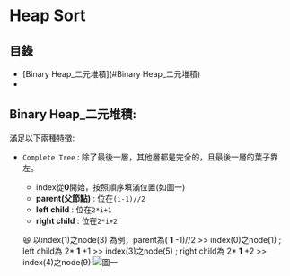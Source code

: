 Heap Sort
===

目錄
-----
* [Binary Heap_二元堆積](#Binary Heap_二元堆積)
* 


Binary Heap_二元堆積:
---

滿足以下兩種特徵:

* `Complete Tree` : 除了最後一層，其他層都是完全的，且最後一層的葉子靠左。

  * index從**0**開始，按照順序填滿位置(如圖一)
  * **parent(父節點)** : 位在`(i-1)//2`
  * **left child** : 位在`2*i+1`
  * **right child** : 位在`2*i+2`
  
  :laughing: 以index(1)之node(3) 為例，parent為( **1** -1)//2 >> index(0)之node(1) ; left child為 2* **1** +1 >> index(3)之node(5) ; right child為 2* **1** +2 >> index(4)之node(9)
![圖一](https://www.geeksforgeeks.org/wp-content/uploads/binaryheap.png)

